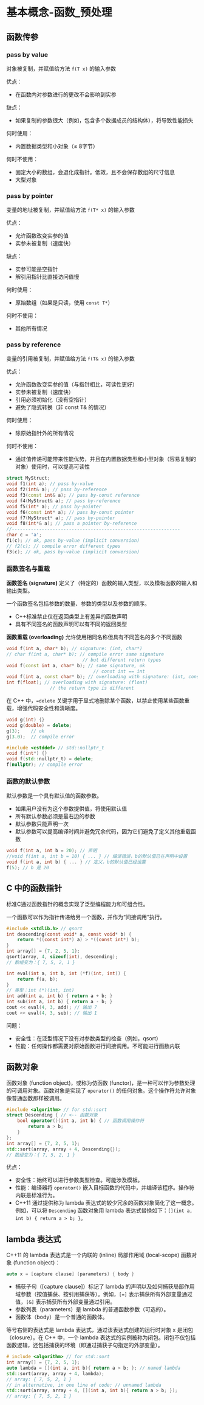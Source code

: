 # 基本概念-函数_预处理

## 函数传参

### pass by value

对象被复制，并赋值给方法 `f(T x)` 的输入参数 

优点：
-   在函数内对参数进行的更改不会影响到实参 

缺点：
-   如果复制的参数很大（例如，包含多个数据成员的结构体），将导致性能损失 

何时使用：
-   内置数据类型和小对象（≤ 8字节） 

何时不使用：
-   固定大小的数组，会退化成指针。低效，且不会保存数组的尺寸信息
-   大型对象

### pass by pointer

变量的地址被复制，并赋值给方法 `f(T* x)` 的输入参数 

优点：
-   允许函数改变实参的值
-   实参未被复制（速度快） 

缺点：
-   实参可能是空指针
-   解引用指针比直接访问值慢 

何时使用：
-   原始数组（如果是只读，使用 `const T*`） 

何时不使用：
-   其他所有情况

### pass by reference

变量的引用被复制，并赋值给方法 `f(T& x)` 的输入参数 

优点：
-   允许函数改变实参的值（与指针相比，可读性更好）
-   实参未被复制（速度快）
-   引用必须初始化（没有空指针）
-   避免了隐式转换（非 const T& 的情况） 

何时使用：
-   除原始指针外的所有情况 

何时不使用：
-   通过值传递可能带来性能优势，并且在内置数据类型和小型对象（容易复制的对象）使用时，可以提高可读性


```cpp
struct MyStruct;
void f1(int a); // pass by-value
void f2(int& a); // pass by-reference
void f3(const int& a); // pass by-const reference
void f4(MyStruct& a); // pass by-reference
void f5(int* a); // pass by-pointer
void f6(const int* a); // pass by-const pointer
void f7(MyStruct* a); // pass by-pointer
void f8(int*& a); // pass a pointer by-reference
//--------------------------------------------------------------
char c = 'a';
f1(c); // ok, pass by-value (implicit conversion)
// f2(c); // compile error different types
f3(c); // ok, pass by-value (implicit conversion) 
```

### 函数签名与重载

**函数签名 (signature)** 定义了（特定的）函数的输入类型，以及模板函数的输入和输出类型。

 一个函数签名包括参数的数量、参数的类型以及参数的顺序。

-   C++标准禁止仅在返回类型上有差异的函数声明
-   具有不同签名的函数声明可以有不同的返回类型

**函数重载  (overloading)** 允许使用相同名称但具有不同签名的多个不同函数

```cpp
void f(int a, char* b); // signature: (int, char*)
// char f(int a, char* b); // compile error same signature
							// but different return types
void f(const int a, char* b); // same signature, ok
								// const int == int
void f(int a, const char* b); // overloading with signature: (int, const char*)
int f(float); // overloading with signature: (float)
				// the return type is different
```

在 C++ 中，`=delete` 关键字用于显式地删除某个函数，以禁止使用某些函数重载，增强代码安全性和清晰度。

```cpp
void g(int) {}
void g(double) = delete;
g(3);    // ok
g(3.0);  // compile error
```

```cpp
#include <cstddef> // std::nullptr_t
void f(int*) {}
void f(std::nullptr_t) = delete;
f(nullptr); // compile error
```

### 函数的默认参数

默认参数是一个具有默认值的函数参数。

-   如果用户没有为这个参数提供值，将使用默认值
-   所有默认参数必须是最右边的参数
-   默认参数只能声明一次
-   默认参数可以提高编译时间并避免冗余代码，因为它们避免了定义其他重载函数

```cpp
void f(int a, int b = 20); // 声明
//void f(int a, int b = 10) { ... } // 编译错误，b的默认值已在声明中设置
void f(int a, int b) { ... } // 定义，b的默认值已经设置
f(5); // b 是 20
```

## C 中的函数指针

标准C通过函数指针的概念实现了泛型编程能力和可组合性。 

一个函数可以作为指针传递给另一个函数，并作为“间接调用”执行。

```c
#include <stdlib.h> // qsort
int descending(const void* a, const void* b) {
    return *((const int*) a) > *((const int*) b);
}
int array[] = {7, 2, 5, 1};
qsort(array, 4, sizeof(int), descending);
// 数组变为：{ 7, 5, 2, 1 }
```

```c
int eval(int a, int b, int (*f)(int, int)) {
    return f(a, b);
}
// 类型：int (*)(int, int)
int add(int a, int b) { return a + b; }
int sub(int a, int b) { return a - b; }
cout << eval(4, 3, add); // 输出 7
cout << eval(4, 3, sub); // 输出 1
```

问题：
-   安全性：在泛型情况下没有对参数类型的检查（例如，qsort）
-   性能：任何操作都需要对原始函数进行间接调用。不可能进行函数内联

## 函数对象

函数对象 (function object)，或称为仿函数 (functor)，是一种可以作为参数处理的可调用对象。函数对象是实现了 `operator()` 的任何对象。这个操作符允许对象像普通函数那样被调用。 

```cpp
#include <algorithm> // for std::sort
struct Descending { // <-- 函数对象
    bool operator()(int a, int b) { // 函数调用操作符
        return a > b;
    }
};
int array[] = {7, 2, 5, 1};
std::sort(array, array + 4, Descending{});
// 数组变为：{ 7, 5, 2, 1 }
```

优点：

-   安全性：始终可以进行参数类型检查。可能涉及模板。
-   性能：编译器将 `operator()` 嵌入目标函数的代码中，并编译该程序。操作符内联是标准行为。
-   C++11 通过提供称为 lambda 表达式的较少冗余的函数对象简化了这一概念。例如，可以将 `Descending` 函数对象用 lambda 表达式替换如下：`[](int a, int b) { return a > b; }`。

## lambda 表达式

C++11 的 lambda 表达式是一个内联的 (inline) 局部作用域 (local-scope) 函数对象 (function object)：

```cpp
auto x = [capture clause] (parameters) { body }
```

-   捕获子句（[capture clause]）标记了 lambda 的声明以及如何捕获局部作用域参数（按值捕获、按引用捕获等）。例如，`[=]` 表示捕获所有外部变量通过值，`[&]` 表示捕获所有外部变量通过引用。
-   参数列表（parameters）是 lambda 的普通函数参数（可选的）。
-   函数体（body）是一个普通的函数体。

等号右侧的表达式是 lambda 表达式，通过该表达式创建的运行时对象 x 是闭包 （closure）。在 C++ 中，一个 lambda 表达式的实例被称为闭包。闭包不仅包括函数逻辑，还包括捕获的环境（即通过捕获子句指定的外部变量）。


```cpp
# include <algorithm> // for std::sort
int array[] = {7, 2, 5, 1};
auto lambda = [](int a, int b){ return a > b; }; // named lambda
std::sort(array, array + 4, lambda);
// array: { 7, 5, 2, 1 }
// in alternative, in one line of code: // unnamed lambda
std::sort(array, array + 4, [](int a, int b){ return a > b; });
// array: { 7, 5, 2, 1 }
```
<!--stackedit_data:
eyJoaXN0b3J5IjpbMTkwNjQ1NDg1LDE2MjMwMjU4MTAsLTY4NT
Q0NjI0LC0xNDg5ODIxOTEzLC0xNTk5OTUxMjQ1LC0xODYxNDgz
NTQ0LDEwMzQxOTIzMTUsLTE4NDEyMDM3MjMsMTUwNzI3NDQ5Mi
wxODU0MDQ3NjAxXX0=
-->